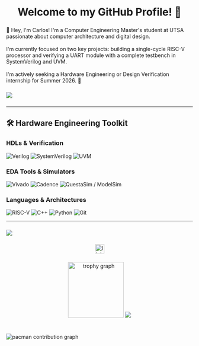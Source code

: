 <h1 align="center">Welcome to my GitHub Profile! 👋</h1>

###

<p align="left">👋 Hey, I'm Carlos! I'm a Computer Engineering Master's student at UTSA passionate about computer architecture and digital design.<br><br>I'm currently focused on two key projects: building a single-cycle RISC-V processor and verifying a UART module with a complete testbench in SystemVerilog and UVM.<br><br>I'm actively seeking a Hardware Engineering or Design Verification internship for Summer 2026. 🚀</p>

###

<div>
  <img style="100%" src="https://capsule-render.vercel.app/api?type=cylinder&height=10&section=header&reversal=false&fontSize=70&fontColor=FFFFFF&fontAlign=50&fontAlignY=50&stroke=-&descSize=20&descAlign=50&descAlignY=50&theme=cobalt"  />
</div>

###

---

## 🛠️ Hardware Engineering Toolkit

### **HDLs & Verification**
![Verilog](https://img.shields.io/badge/Verilog-1C5A9A?style=for-the-badge&logo=verilog&logoColor=white)
![SystemVerilog](https://img.shields.io/badge/SystemVerilog-2E8B57?style=for-the-badge&logo=systemverilog&logoColor=white)
![UVM](https://img.shields.io/badge/UVM-8A2BE2?style=for-the-badge&logo=uvm&logoColor=white)

### **EDA Tools & Simulators**
![Vivado](https://img.shields.io/badge/AMD_Vivado-F8981D?style=for-the-badge&logo=amd&logoColor=white)
![Cadence](https://img.shields.io/badge/Cadence_Virtuoso-003366?style=for-the-badge&logo=cadence-design-systems&logoColor=white)
![QuestaSim / ModelSim](https://img.shields.io/badge/QuestaSim-00A398?style=for-the-badge&logo=siemens&logoColor=white)

### **Languages & Architectures**
![RISC-V](https://img.shields.io/badge/RISC--V-2C5697?style=for-the-badge&logo=risc-v&logoColor=white)
![C++](https://img.shields.io/badge/C++-00599C?style=for-the-badge&logo=cplusplus&logoColor=white)
![Python](https://img.shields.io/badge/Python-3776AB?style=for-the-badge&logo=python&logoColor=white)
![Git](https://img.shields.io/badge/Git-F05032?style=for-the-badge&logo=git&logoColor=white)

---

###

<div>
  <img style="100%" src="https://capsule-render.vercel.app/api?type=cylinder&height=10&section=header&reversal=false&fontSize=70&fontColor=FFFFFF&fontAlign=50&fontAlignY=50&stroke=-&descSize=20&descAlign=50&descAlignY=50&theme=cobalt"  />
</div>

###

<div align="center">
  <a href="https://www.linkedin.com/in/carlos-torres-valle/"><img src="https://img.shields.io/static/v1?message=LinkedIn&logo=linkedin&label=&color=0077B5&logoColor=white&labelColor=&style=for-the-badge" height="25" alt="linkedin logo"  /></a>
</div>

###

<div align="center">
  <img src="https://github-profile-trophy.vercel.app?username=CarlosT25-png&theme=dracula&column=-1&row=1&margin-w=8&margin-h=8&no-bg=false&no-frame=false&order=4" height="150" alt="trophy graph"  />
  <img src="https://github-readme-streak-stats.herokuapp.com/?user=CarlosT25-png&theme=dark&hide_border=false" height"200" />
</div>

###

<br clear="both">

<picture>
  <source media="(prefers-color-scheme: dark)" srcset="https://raw.githubusercontent.com/CarlosT25-png/CarlosT25-png/output/pacman-contribution-graph-dark.svg">
  <source media="(prefers-color-scheme: light)" srcset="https://raw.githubusercontent.com/CarlosT25-png/CarlosT25-png/output/pacman-contribution-graph.svg">
  <img alt="pacman contribution graph" src="https://raw.githubusercontent.com/CarlosT25-png/CarlosT25-png/output/pacman-contribution-graph.svg">
</picture>

###
